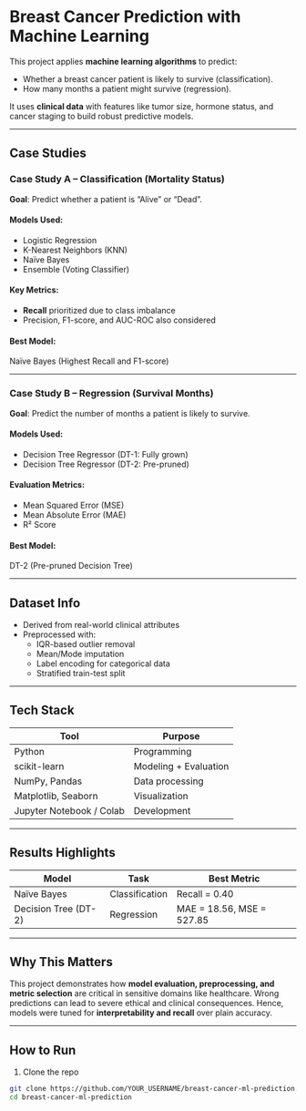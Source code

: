 #  Breast Cancer Prediction with Machine Learning

This project applies **machine learning algorithms** to predict:
- Whether a breast cancer patient is likely to survive (classification).
- How many months a patient might survive (regression).

It uses **clinical data** with features like tumor size, hormone status, and cancer staging to build robust predictive models.

---

##  Case Studies

###  Case Study A – Classification (Mortality Status)
**Goal**: Predict whether a patient is “Alive” or “Dead”.

#### Models Used:
- Logistic Regression
- K-Nearest Neighbors (KNN)
- Naïve Bayes
- Ensemble (Voting Classifier)

#### Key Metrics:
- **Recall** prioritized due to class imbalance
- Precision, F1-score, and AUC-ROC also considered

#### Best Model: 
 Naïve Bayes (Highest Recall and F1-score)

---

###  Case Study B – Regression (Survival Months)
**Goal**: Predict the number of months a patient is likely to survive.

#### Models Used:
- Decision Tree Regressor (DT-1: Fully grown)
- Decision Tree Regressor (DT-2: Pre-pruned)

#### Evaluation Metrics:
- Mean Squared Error (MSE)
- Mean Absolute Error (MAE)
- R² Score

#### Best Model: 
 DT-2 (Pre-pruned Decision Tree)

---

##  Dataset Info
- Derived from real-world clinical attributes
- Preprocessed with:
  - IQR-based outlier removal
  - Mean/Mode imputation
  - Label encoding for categorical data
  - Stratified train-test split

---

##  Tech Stack

| Tool | Purpose |
|------|---------|
| Python | Programming |
| scikit-learn | Modeling + Evaluation |
| NumPy, Pandas | Data processing |
| Matplotlib, Seaborn | Visualization |
| Jupyter Notebook / Colab | Development |

---

##  Results Highlights

| Model | Task | Best Metric |
|-------|------|-------------|
| Naïve Bayes | Classification | Recall = 0.40 |
| Decision Tree (DT-2) | Regression | MAE = 18.56, MSE = 527.85 |

---

##  Why This Matters
This project demonstrates how **model evaluation, preprocessing, and metric selection** are critical in sensitive domains like healthcare. Wrong predictions can lead to severe ethical and clinical consequences. Hence, models were tuned for **interpretability and recall** over plain accuracy.

---

##  How to Run

1. Clone the repo
```bash
git clone https://github.com/YOUR_USERNAME/breast-cancer-ml-prediction.git
cd breast-cancer-ml-prediction
